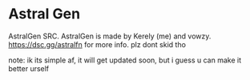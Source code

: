 # Astral Gen
AstralGen SRC. AstralGen is made by Kerely (me) and vowzy. https://dsc.gg/astralfn for more info. plz dont skid tho

note: ik its simple af, it will get updated soon, but i guess u can make it better urself
